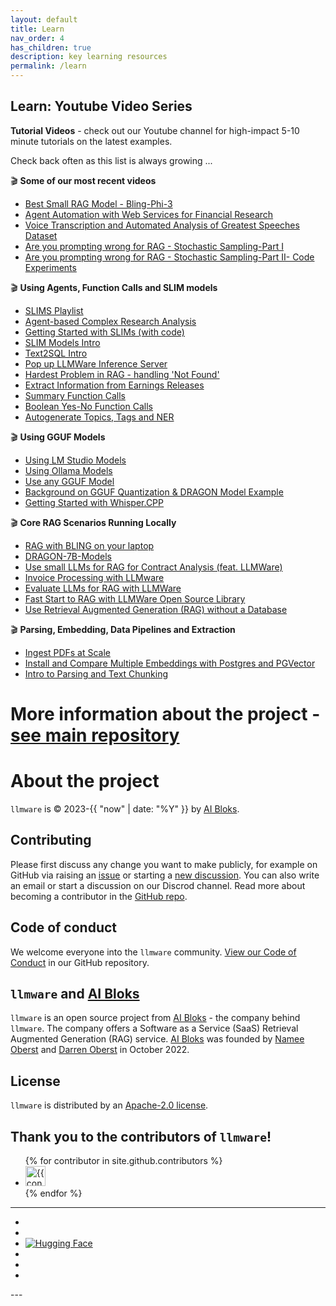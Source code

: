 ```yaml
---
layout: default
title: Learn
nav_order: 4
has_children: true
description: key learning resources
permalink: /learn
---
```

Learn: Youtube Video Series
---

**Tutorial Videos** - check out our Youtube channel for high-impact 5-10 minute tutorials on the latest examples.  

Check back often as this list is always growing ...  

🎬 **Some of our most recent videos**  
- [Best Small RAG Model - Bling-Phi-3](https://youtu.be/cViMonCAeSc?si=L6jX0sRdZAmKtRcz)  
- [Agent Automation with Web Services for Financial Research](https://youtu.be/l0jzsg1_Ik0?si=oBGtALHLplouY9x2)  
- [Voice Transcription and Automated Analysis of Greatest Speeches Dataset](https://youtu.be/5y0ez5ZBpPE?si=PAaCIqYou8nCGxYG)  
- [Are you prompting wrong for RAG - Stochastic Sampling-Part I](https://youtu.be/7oMTGhSKuNY?si=_KSjuBnqArvWzYbx)  
- [Are you prompting wrong for RAG - Stochastic Sampling-Part II- Code Experiments](https://youtu.be/iXp1tj-pPjM?si=3ZeMgipY0vJDHIMY)  

🎬 **Using Agents, Function Calls and SLIM models**  
- [SLIMS Playlist](https://youtube.com/playlist?list=PL1-dn33KwsmAHWCWK6YjZrzicQ2yR6W8T&si=TSFGqQ3ObOO5vDde)  
- [Agent-based Complex Research Analysis](https://youtu.be/y4WvwHqRR60?si=jX3KCrKcYkM95boe)  
- [Getting Started with SLIMs (with code)](https://youtu.be/aWZFrTDmMPc?si=lmo98_quo_2Hrq0C)  
- [SLIM Models Intro](https://www.youtube.com/watch?v=cQfdaTcmBpY)  
- [Text2SQL Intro](https://youtu.be/BKZ6kO2XxNo?si=tXGt63pvrp_rOlIP)  
- [Pop up LLMWare Inference Server](https://www.youtube.com/watch?v=qiEmLnSRDUA&t=20s)   
- [Hardest Problem in RAG - handling 'Not Found'](https://youtu.be/slDeF7bYuv0?si=j1nkdwdGr5sgvUtK)  
- [Extract Information from Earnings Releases](https://youtu.be/d6HFfyDk4YE?si=VmnIiWFmgBtR4DxS)   
- [Summary Function Calls](https://youtu.be/yNg_KH5cPSk?si=Yl94tp_vKA8e7eT7)  
- [Boolean Yes-No Function Calls](https://youtu.be/jZQZMMqAJXs?si=lU4YVI0H0tfc9k6e)  
- [Autogenerate Topics, Tags and NER](https://youtu.be/N6oOxuyDsC4?si=vo2Fd8VG5xTbH4SD)  

🎬 **Using GGUF Models**  
- [Using LM Studio Models](https://www.youtube.com/watch?v=h2FDjUyvsKE)  
- [Using Ollama Models](https://www.youtube.com/watch?v=qITahpVDuV0)  
- [Use any GGUF Model](https://www.youtube.com/watch?v=9wXJgld7Yow)  
- [Background on GGUF Quantization & DRAGON Model Example](https://www.youtube.com/watch?v=ZJyQIZNJ45E)  
- [Getting Started with Whisper.CPP](https://youtu.be/YG5u5AOU9MQ?si=5xQYZCILPSiR8n4s)  

🎬 **Core RAG Scenarios Running Locally**  
- [RAG with BLING on your laptop](https://www.youtube.com/watch?v=JjgqOZ2v5oU)     
- [DRAGON-7B-Models](https://www.youtube.com/watch?v=d_u7VaKu6Qk&t=37s)   
- [Use small LLMs for RAG for Contract Analysis (feat. LLMWare)](https://www.youtube.com/watch?v=8aV5p3tErP0)   
- [Invoice Processing with LLMware](https://www.youtube.com/watch?v=VHZSaBBG-Bo&t=10s)   
- [Evaluate LLMs for RAG with LLMWare](https://www.youtube.com/watch?v=s0KWqYg5Buk&t=105s)  
- [Fast Start to RAG with LLMWare Open Source Library](https://www.youtube.com/watch?v=0naqpH93eEU)  
- [Use Retrieval Augmented Generation (RAG) without a Database](https://www.youtube.com/watch?v=tAGz6yR14lw)  


🎬 **Parsing, Embedding, Data Pipelines and Extraction**  
- [Ingest PDFs at Scale](https://www.youtube.com/watch?v=O0adUfrrxi8&t=10s)  
- [Install and Compare Multiple Embeddings with Postgres and PGVector](https://www.youtube.com/watch?v=Bncvggy6m5Q)   
- [Intro to Parsing and Text Chunking](https://youtu.be/2xDefZ4oBOM?si=YZzBUjDfQ0839EVF)  


# More information about the project - [see main repository](https://www.github.com/llmware-ai/llmware.git)


# About the project

`llmware` is &copy; 2023-{{ "now" | date: "%Y" }} by [AI Bloks](https://www.aibloks.com/home).

## Contributing
Please first discuss any change you want to make publicly, for example on GitHub via raising an [issue](https://github.com/llmware-ai/llmware/issues) or starting a [new discussion](https://github.com/llmware-ai/llmware/discussions).
You can also write an email or start a discussion on our Discrod channel.
Read more about becoming a contributor in the [GitHub repo](https://github.com/llmware-ai/llmware/blob/main/CONTRIBUTING.md).

## Code of conduct
We welcome everyone into the ``llmware`` community.
[View our Code of Conduct](https://github.com/llmware-ai/llmware/blob/main/CODE_OF_CONDUCT.md) in our GitHub repository.

## ``llmware`` and [AI Bloks](https://www.aibloks.com/home)
``llmware`` is an open source project from [AI Bloks](https://www.aibloks.com/home) - the company behind ``llmware``.
The company offers a Software as a Service (SaaS) Retrieval Augmented Generation (RAG) service.
[AI Bloks](https://www.aibloks.com/home) was founded by [Namee Oberst](https://www.linkedin.com/in/nameeoberst/) and [Darren Oberst](https://www.linkedin.com/in/darren-oberst-34a4b54/) in October 2022.

## License

`llmware` is distributed by an [Apache-2.0 license](https://www.github.com/llmware-ai/llmware/blob/main/LICENSE).

## Thank you to the contributors of ``llmware``!
<ul class="list-style-none">
{% for contributor in site.github.contributors %}
  <li class="d-inline-block mr-1">
     <a href="{{ contributor.html_url }}">
        <img src="{{ contributor.avatar_url }}" width="32" height="32" alt="{{ contributor.login }}">
    </a>
  </li>
{% endfor %}
</ul>


---
<ul class="list-style-none">
    <li class="d-inline-block mr-1">
        <a href="https://discord.gg/MhZn5Nc39h"><span><i class="fa-brands fa-discord"></i></span></a>
    </li>
    <li class="d-inline-block mr-1">
        <a href="https://www.youtube.com/@llmware"><span><i class="fa-brands fa-youtube"></i></span></a>
    </li>
    <li class="d-inline-block mr-1">
        <a href="https://huggingface.co/llmware"><span><img src="assets/images/hf-logo.svg" alt="Hugging Face" class="hugging-face-logo"/></span></a>
    </li>
    <li class="d-inline-block mr-1">
        <a href="https://www.linkedin.com/company/aibloks/"><span><i class="fa-brands fa-linkedin"></i></span></a>
    </li>
    <li class="d-inline-block mr-1">
        <a href="https://twitter.com/AiBloks"><span><i class="fa-brands fa-square-x-twitter"></i></span></a>
    </li>
    <li class="d-inline-block mr-1">
        <a href="https://www.instagram.com/aibloks/"><span><i class="fa-brands fa-instagram"></i></span></a>
    </li>
</ul>
---

